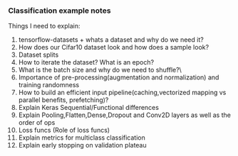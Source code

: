 ### Classification example notes

Things I need to explain:

1. tensorflow-datasets + whats a dataset and why do we need it?
2. How does our Cifar10 dataset look and how does a sample look?
3. Dataset splits
4. How to iterate the dataset? What is an epoch?
5. What is the batch size and why do we need to shuffle?\
6. Importance of pre-processing(augmentation and normalization) and training randomness
7. How to build an efficient input pipeline(caching,vectorized mapping vs parallel benefits, prefetching)? 
8. Explain Keras Sequential/Functional differences
9. Explain Pooling,Flatten,Dense,Dropout and Conv2D layers as well as the order of ops
10. Loss funcs (Role of loss funcs)
11. Explain metrics for multiclass classification
12. Explain early stopping on validation plateau
